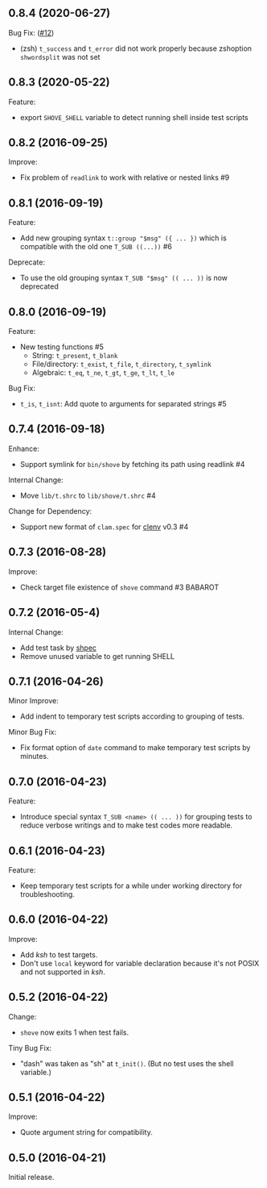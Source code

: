## 0.8.4 (2020-06-27)

Bug Fix: ([#12](https://github.com/progrhyme/shove/pull/12))

- (zsh) `t_success` and `t_error` did not work properly because zshoption `shwordsplit` was not set

## 0.8.3 (2020-05-22)

Feature:

- export `SHOVE_SHELL` variable to detect running shell inside test scripts

## 0.8.2 (2016-09-25)

Improve:

- Fix problem of `readlink` to work with relative or nested links #9

## 0.8.1 (2016-09-19)

Feature:

- Add new grouping syntax `t::group "$msg" ({ ... })` which is compatible with
the old one `T_SUB ((...))` #6

Deprecate:

- To use the old grouping syntax `T_SUB "$msg" (( ... ))` is now deprecated

## 0.8.0 (2016-09-19)

Feature:

- New testing functions #5
  - String: `t_present`, `t_blank`
  - File/directory: `t_exist`, `t_file`, `t_directory`, `t_symlink`
  - Algebraic: `t_eq`, `t_ne`, `t_gt`, `t_ge`, `t_lt`, `t_le`

Bug Fix:

- `t_is`, `t_isnt`: Add quote to arguments for separated strings #5

## 0.7.4 (2016-09-18)

Enhance:

- Support symlink for `bin/shove` by fetching its path using readlink #4

Internal Change:

- Move `lib/t.shrc` to `lib/shove/t.shrc` #4

Change for Dependency:

- Support new format of `clam.spec` for [clenv](https://github.com/progrhyme/clenv)
v0.3 #4

## 0.7.3 (2016-08-28)

Improve:

- Check target file existence of `shove` command #3 BABAROT

## 0.7.2 (2016-05-4)

Internal Change:

- Add test task by [shpec](https://github.com/rylnd/shpec)
- Remove unused variable to get running SHELL

## 0.7.1 (2016-04-26)

Minor Improve:

- Add indent to temporary test scripts according to grouping of tests.

Minor Bug Fix:

- Fix format option of `date` command to make temporary test scripts by minutes.

## 0.7.0 (2016-04-23)

Feature:

- Introduce special syntax `T_SUB <name> (( ... ))` for grouping tests to reduce
  verbose writings and to make test codes more readable.

## 0.6.1 (2016-04-23)

Feature:

- Keep temporary test scripts for a while under working directory for troubleshooting.

## 0.6.0 (2016-04-22)

Improve:

- Add _ksh_ to test targets.
- Don't use `local` keyword for variable declaration because it's not POSIX and
  not supported in _ksh_.

## 0.5.2 (2016-04-22)

Change:

- `shove` now exits 1 when test fails.

Tiny Bug Fix:

- "dash" was taken as "sh" at `t_init()`. (But no test uses the shell variable.)

## 0.5.1 (2016-04-22)

Improve:

- Quote argument string for compatibility.

## 0.5.0 (2016-04-21)

Initial release.
